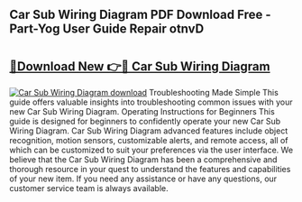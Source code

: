 ## Car Sub Wiring Diagram PDF Download Free - Part-Yog User Guide Repair otnvD

# <h2><a href="http://dfjwtr.blite.top/?on=Car+Sub+Wiring+Diagram">🔗Download New 👉🔴 Car Sub Wiring Diagram</a></h2>

[![Car Sub Wiring Diagram download](https://i.imgur.com/lujVjoI.png)](http://dfjwtr.blite.top/?on=Car+Sub+Wiring+Diagram)
Troubleshooting Made Simple This guide offers valuable insights into troubleshooting common issues with your new Car Sub Wiring Diagram. Operating Instructions for Beginners This guide is designed for beginners to confidently operate your new Car Sub Wiring Diagram. Car Sub Wiring Diagram advanced features include object recognition, motion sensors, customizable alerts, and remote access, all of which can be customized to suit your preferences via the user interface. We believe that the Car Sub Wiring Diagram has been a comprehensive and thorough resource in your quest to understand the features and capabilities of your new item. If you need any assistance or have any questions, our customer service team is always available.
